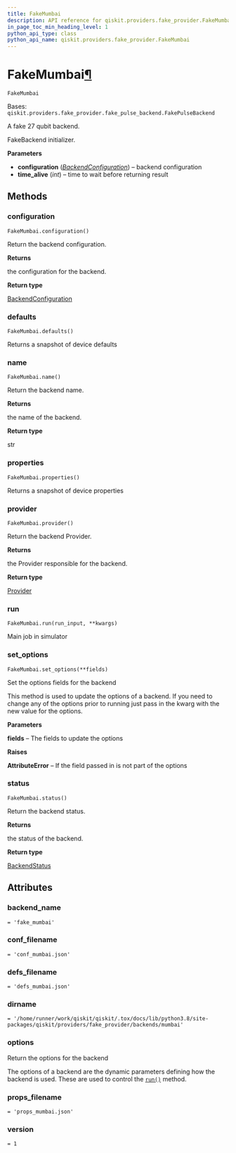 ```yaml
---
title: FakeMumbai
description: API reference for qiskit.providers.fake_provider.FakeMumbai
in_page_toc_min_heading_level: 1
python_api_type: class
python_api_name: qiskit.providers.fake_provider.FakeMumbai
---
```


# FakeMumbai[¶](#fakemumbai "Permalink to this headline")

<span id="qiskit.providers.fake_provider.FakeMumbai" />

`FakeMumbai`

Bases: `qiskit.providers.fake_provider.fake_pulse_backend.FakePulseBackend`

A fake 27 qubit backend.

FakeBackend initializer.

**Parameters**

*   **configuration** ([*BackendConfiguration*](qiskit.providers.models.BackendConfiguration "qiskit.providers.models.BackendConfiguration")) – backend configuration
*   **time\_alive** (*int*) – time to wait before returning result

## Methods

### configuration

<span id="qiskit.providers.fake_provider.FakeMumbai.configuration" />

`FakeMumbai.configuration()`

Return the backend configuration.

**Returns**

the configuration for the backend.

**Return type**

[BackendConfiguration](qiskit.providers.models.BackendConfiguration "qiskit.providers.models.BackendConfiguration")

### defaults

<span id="qiskit.providers.fake_provider.FakeMumbai.defaults" />

`FakeMumbai.defaults()`

Returns a snapshot of device defaults

### name

<span id="qiskit.providers.fake_provider.FakeMumbai.name" />

`FakeMumbai.name()`

Return the backend name.

**Returns**

the name of the backend.

**Return type**

str

### properties

<span id="qiskit.providers.fake_provider.FakeMumbai.properties" />

`FakeMumbai.properties()`

Returns a snapshot of device properties

### provider

<span id="qiskit.providers.fake_provider.FakeMumbai.provider" />

`FakeMumbai.provider()`

Return the backend Provider.

**Returns**

the Provider responsible for the backend.

**Return type**

[Provider](qiskit.providers.Provider "qiskit.providers.Provider")

### run

<span id="qiskit.providers.fake_provider.FakeMumbai.run" />

`FakeMumbai.run(run_input, **kwargs)`

Main job in simulator

### set\_options

<span id="qiskit.providers.fake_provider.FakeMumbai.set_options" />

`FakeMumbai.set_options(**fields)`

Set the options fields for the backend

This method is used to update the options of a backend. If you need to change any of the options prior to running just pass in the kwarg with the new value for the options.

**Parameters**

**fields** – The fields to update the options

**Raises**

**AttributeError** – If the field passed in is not part of the options

### status

<span id="qiskit.providers.fake_provider.FakeMumbai.status" />

`FakeMumbai.status()`

Return the backend status.

**Returns**

the status of the backend.

**Return type**

[BackendStatus](qiskit.providers.models.BackendStatus "qiskit.providers.models.BackendStatus")

## Attributes

<span id="qiskit.providers.fake_provider.FakeMumbai.backend_name" />

### backend\_name

`= 'fake_mumbai'`

<span id="qiskit.providers.fake_provider.FakeMumbai.conf_filename" />

### conf\_filename

`= 'conf_mumbai.json'`

<span id="qiskit.providers.fake_provider.FakeMumbai.defs_filename" />

### defs\_filename

`= 'defs_mumbai.json'`

<span id="qiskit.providers.fake_provider.FakeMumbai.dirname" />

### dirname

`= '/home/runner/work/qiskit/qiskit/.tox/docs/lib/python3.8/site-packages/qiskit/providers/fake_provider/backends/mumbai'`

<span id="qiskit.providers.fake_provider.FakeMumbai.options" />

### options

Return the options for the backend

The options of a backend are the dynamic parameters defining how the backend is used. These are used to control the [`run()`](qiskit.providers.fake_provider.FakeMumbai#run "qiskit.providers.fake_provider.FakeMumbai.run") method.

<span id="qiskit.providers.fake_provider.FakeMumbai.props_filename" />

### props\_filename

`= 'props_mumbai.json'`

<span id="qiskit.providers.fake_provider.FakeMumbai.version" />

### version

`= 1`


